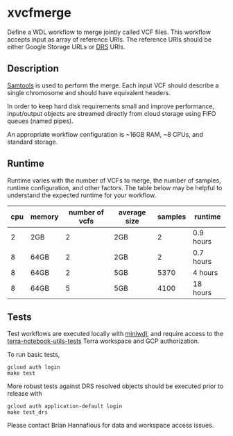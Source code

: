 # xvcfmerge

Define a WDL workflow to merge jointly called VCF files. This workflow accepts input as array of reference URIs. The
reference URIs should be either Google Storage URLs or
[DRS](https://support.terra.bio/hc/en-us/articles/360039330211-Data-Access-with-the-GA4GH-Data-Repository-Service-DRS-)
URIs.

## Description

[Samtools](https://samtools.github.io/) is used to perform the merge. Each input VCF should describe a single
chromosome and should have equivalent headers.

In order to keep hard disk requirements small and improve performance, input/output objects are streamed directly from
cloud storage using FIFO queues (named pipes).

An appropriate workflow configuration is ~16GB RAM, ~8 CPUs, and standard storage.

## Runtime

Runtime varies with the number of VCFs to merge, the number of samples, runtime configuration, and other factors. The
table below may be helpful to understand the expected runtime for your workflow.

| cpu | memory | number of vcfs | average size | samples | runtime   |
| --- | ------ | -------------- | ------------ | ------- | --------- |
|   2 |    2GB | 2              | 2GB          | 2       | 0.9 hours | 
|   8 |   64GB | 2              | 2GB          | 2       | 0.7 hours | 
|   8 |   64GB | 2              | 5GB          | 5370    |   4 hours |
|   8 |   64GB | 5              | 5GB          | 4100    |  18 hours |

## Tests

Test workflows are executed locally with [miniwdl](https://github.com/chanzuckerberg/miniwdl), and require access to the
[terra-notebook-utils-tests](https://terra.biodatacatalyst.nhlbi.nih.gov/#workspaces/firecloud-cgl/terra-notebook-utils-tests)
Terra workspace and GCP authorization.

To run basic tests,
```
gcloud auth login
make test
```

More robust tests against DRS resolved objects should be executed prior to release with
```
gcloud auth application-default login
make test_drs
```

Please contact Brian Hannafious for data and workspace access issues.
